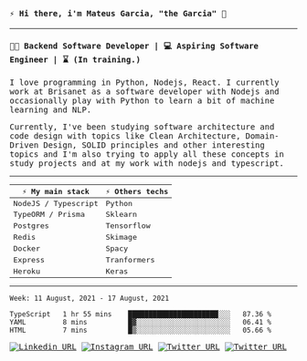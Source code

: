 <samp>
  
#### ⚡ Hi there, i'm Mateus Garcia, "the Garcia" :rocket:
---

#### 👨‍💻 Backend Software Developer | 💻 Aspiring Software Engineer | ⌛ (In training.)

I love programming in Python, Nodejs, React. I currently work at Brisanet as a software developer with Nodejs and occasionally play with Python to learn a bit of machine learning and NLP.

Currently, I've been studying software architecture and code design with topics like Clean Architecture, Domain-Driven Design, SOLID principles and other interesting topics and I'm also trying to apply all these concepts in study projects and at my work with nodejs and typescript.

---

| ⚡ My main stack    | ⚡ Others techs |
| ------------------- | --------------- |
| NodeJS / Typescript | Python          |
| TypeORM / Prisma    | Sklearn         |
| Postgres            | Tensorflow      |
| Redis               | Skimage         |
| Docker              | Spacy           |
| Express             | Tranformers     |
| Heroku              | Keras           |
---
 
<!--START_SECTION:waka-->
```text
Week: 11 August, 2021 - 17 August, 2021

TypeScript   1 hr 55 mins    ██████████████████████░░░   87.36 % 
YAML         8 mins          █▓░░░░░░░░░░░░░░░░░░░░░░░   06.41 % 
HTML         7 mins          █▒░░░░░░░░░░░░░░░░░░░░░░░   05.66 % 
```
<!--END_SECTION:waka-->
  
[![Linkedin URL](https://img.shields.io/twitter/url?color=77dd77&label=Linkedin&logo=linkedin&style=flat-square&url=https%3A%2F%2Fwww.linkedin.com/in/mpgxc)](https://www.linkedin.com/in/mpgxc)
[![Instagram URL](https://img.shields.io/twitter/url?color=77dd77&label=Instagram&logo=instagram&logoColor=%23FFF&style=flat-square&url=https%3A%2F%2Fwww.instagram.com/mpgx.c)](https://www.instagram.com/mpgx.c)
</samp>
[![Twitter URL](https://img.shields.io/twitter/url?color=77dd77&label=Kaggle&logo=kaggle&logoColor=FFF&style=flat-square&url=https%3A%2F%2Fwww.kaggle.com%2Fxwalker)](https://www.kaggle.com/xwalker)
[![Twitter URL](https://img.shields.io/twitter/url?color=77dd77&label=rocketseat&logo=k&logoColor=FFF&style=flat-square&url=https%3A%2F%2Fwww.kaggle.com%2Fxwalker)](https://app.rocketseat.com.br/me/mpgxc)
